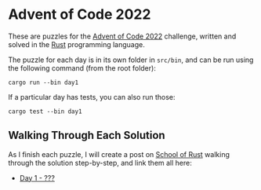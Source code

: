 # Advent of Code 2022

These are puzzles for the [Advent of Code 2022](https://adventofcode.com/2022)
challenge, written and solved in the [Rust](https://www.rust-lang.org/)
programming language.

The puzzle for each day is in its own folder in `src/bin`, and can be run
using the following command (from the root folder):

```
cargo run --bin day1
```

If a particular day has tests, you can also run those:

```
cargo test --bin day1
```

## Walking Through Each Solution

As I finish each puzzle, I will create a post on [School of Rust](https://rust-school.io/)
walking through the solution step-by-step, and link them all here:

- [Day 1 - ???](/)